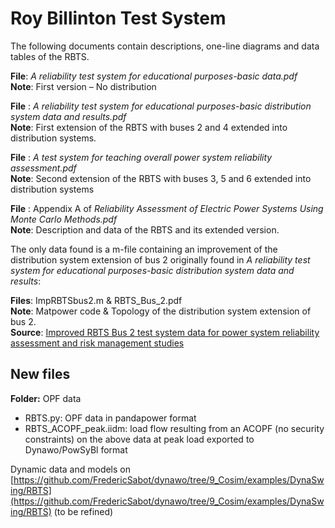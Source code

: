 # Roy Billinton Test System
The following documents contain descriptions, one-line diagrams and data tables of the RBTS.

**File**: *A reliability test system for educational purposes-basic data.pdf*  
**Note**: First version – No distribution

**File** : *A reliability test system for educational purposes-basic distribution system data and results.pdf*  
**Note**: First extension of the RBTS with buses 2 and 4 extended into distribution systems.

**File** : *A test system for teaching overall power system reliability assessment.pdf*  
**Note**: Second extension of the RBTS with buses 3, 5 and 6 extended into distribution systems

**File** : Appendix A of *Reliability Assessment of Electric Power Systems Using Monte Carlo Methods.pdf*  
**Note**: Description and data of the RBTS and its extended version.


The only data found is a m-file containing an improvement of the distribution system extension of bus 2 originally found in *A reliability test system for educational purposes-basic distribution system data and results*:

**Files**: ImpRBTSbus2.m & RBTS_Bus_2.pdf  
**Note**: Matpower code & Topology of the distribution system extension of bus 2.  
**Source**: [Improved RBTS Bus 2 test system data for power system reliability assessment and risk management studies](https://data.mendeley.com/datasets/v4sdczmg38/1)

## New files

**Folder:** OPF data

- RBTS.py: OPF data in pandapower format
- RBTS_ACOPF_peak.iidm: load flow resulting from an ACOPF (no security constraints) on the above data at peak load exported to Dynawo/PowSyBl format

Dynamic data and models on [https://github.com/FredericSabot/dynawo/tree/9_Cosim/examples/DynaSwing/RBTS](https://github.com/FredericSabot/dynawo/tree/9_Cosim/examples/DynaSwing/RBTS) (to be refined)
